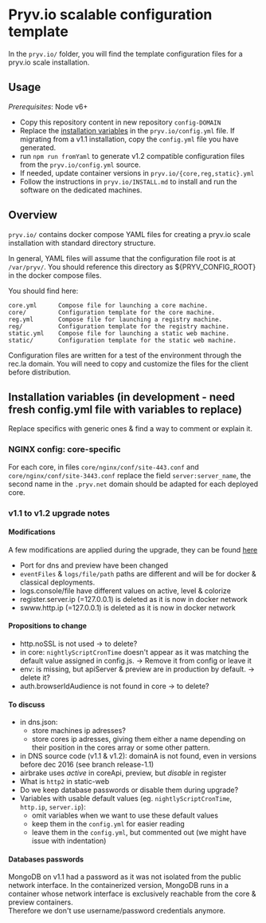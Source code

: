 # Pryv.io scalable configuration template

In the `pryv.io/` folder, you will find the template configuration files for a pryv.io scale installation.
 
 
## Usage

*Prerequisites*: Node v6+

* Copy this repository content in new repository `config-DOMAIN`
* Replace the [installation variables](#installation-variables) in the `pryv.io/config.yml` file. If migrating from a v1.1 installation, copy the `config.yml` file you have generated.
* run `npm run fromYaml` to generate v1.2 compatible configuration files from the `pryv.io/config.yml` source.
* If needed, update container versions in `pryv.io/{core,reg,static}.yml`
* Follow the instructions in `pryv.io/INSTALL.md` to install and run the software on the dedicated machines.


## Overview

`pryv.io/` contains docker compose YAML files for creating a pryv.io scale
installation with standard directory structure. 

In general, YAML files will assume that the configuration file root is at 
`/var/pryv/`. You should reference this directory as ${PRYV_CONFIG_ROOT} in the
docker compose files. 

You should find here: 

    core.yml      Compose file for launching a core machine.
    core/         Configuration template for the core machine. 
    reg.yml       Compose file for launching a registry machine. 
    reg/          Configuration template for the registry machine. 
    static.yml    Compose file for launching a static web machine. 
    static/       Configuration template for the static web machine. 
    
Configuration files are written for a test of the environment through the rec.la
domain. You will need to copy and customize the files for the client before
distribution. 


## Installation variables (in development - need fresh config.yml file with variables to replace)

Replace specifics with generic ones & find a way to comment or explain it.

### NGINX config: core-specific

For each core, in files `core/nginx/conf/site-443.conf` and `core/nginx/conf/site-3443.conf` replace the field `server:server_name`, the second name in the `.pryv.net` domain should be adapted for each deployed core.


### v1.1 to v1.2 upgrade notes

#### Modifications

A few modifications are applied during the upgrade, they can be found [here](https://github.com/pryv/config-template-pryv.io-scale/blob/master/src/yaml-to-v1.2.js#L149)

* Port for dns and preview have been changed
* `eventFiles` & `logs/file/path` paths are different and will be for docker & classical deployments.
* logs.console/file have different values on active, level & colorize
* register.server.ip (=127.0.0.1) is deleted as it is now in docker network
* swww.http.ip (=127.0.0.1) is deleted as it is now in docker network


#### Propositions to change

* http.noSSL is not used -> to delete?
* in core: `nightlyScriptCronTime` doesn't appear as it was matching the default value assigned in config.js. -> Remove it from config or leave it 
* env: is missing, but apiServer & preview are in production by default. -> delete it?
* auth.browserIdAudience is not found in core -> to delete?


#### To discuss

* in dns.json: 
	* store machines ip adresses?  
	* store cores ip adresses, giving them either a name depending on their position in the cores array or some other pattern.
* in DNS source code (v1.1 & v1.2): domainA is not found, even in versions before dec 2016 (see branch release-1.1)
* airbrake uses *active* in coreApi, preview, but *disable* in register
* What is `http2` in static-web
* Do we keep database passwords or disable them during upgrade?
* Variables with usable default values (eg. `nightlyScriptCronTime`, `http.ip`, `server.ip`): 
	* omit variables when we want to use these default values  
	* keep them in the `config.yml` for easier reading  
	* leave them in the `config.yml`, but commented out (we might have issue with indentation)


#### Databases passwords

MongoDB on v1.1 had a password as it was not isolated from the public network interface. In the containerized version,
MongoDB runs in a container whose network interface is exclusively reachable from the core & preview containers.  
Therefore we don't use username/password credentials anymore.
